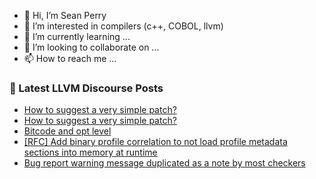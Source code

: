 - 👋 Hi, I’m Sean Perry
- 👀 I’m interested in compilers (c++, COBOL, llvm)
- 🌱 I’m currently learning ...
- 💞️ I’m looking to collaborate on ...
- 📫 How to reach me ...

<!---
s66perry/s66perry is a ✨ special ✨ repository because its `README.md` (this file) appears on your GitHub profile.
You can click the Preview link to take a look at your changes.
--->
### 📕 Latest LLVM Discourse Posts

<!-- DISCOURSE-LLVM:START -->
- [How to suggest a very simple patch?](https://discourse.llvm.org/t/how-to-suggest-a-very-simple-patch/74681#post_5)
- [How to suggest a very simple patch?](https://discourse.llvm.org/t/how-to-suggest-a-very-simple-patch/74681#post_4)
- [Bitcode and opt level](https://discourse.llvm.org/t/bitcode-and-opt-level/74748#post_1)
- [[RFC] Add binary profile correlation to not load profile metadata sections into memory at runtime](https://discourse.llvm.org/t/rfc-add-binary-profile-correlation-to-not-load-profile-metadata-sections-into-memory-at-runtime/74565#post_8)
- [Bug report warning message duplicated as a note by most checkers](https://discourse.llvm.org/t/bug-report-warning-message-duplicated-as-a-note-by-most-checkers/74480#post_8)
<!-- DISCOURSE-LLVM:END -->
